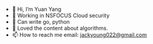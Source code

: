 - 👋 Hi, I’m Yuan Yang
- 👀 Working in NSFOCUS Cloud security
- 🌱 Can write go, python
- 💞️ Loved the content about algorithms.
- 📫 How to reach me email: jackyoung022@gmail.com

<!---
jackyoung022/jackyoung022 is a ✨ special ✨ repository because its `README.md` (this file) appears on your GitHub profile.
You can click the Preview link to take a look at your changes.
--->
